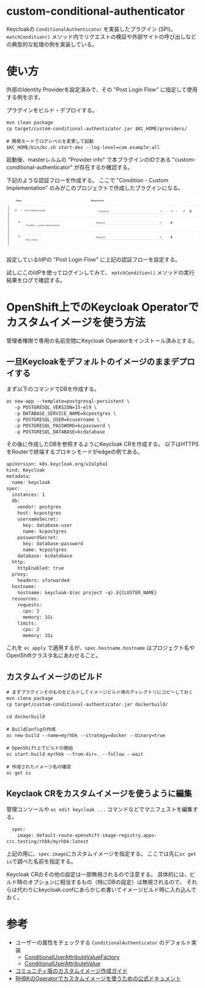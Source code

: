# custom-conditional-authenticator

Keycloakの `ConditionalAuthenticator` を実装したプラグイン (SPI)。
`matchCondition()` メソッド内でリクエストの検証や外部サイトの呼び出しなどの典型的な処理の例を実装している。

# 使い方

外部のIdentity Providerを設定済みで、その "Post Login Flow" に指定して使用する例を示す。

プラグインをビルド・デプロイする。

```
mvn clean package
cp target/custom-conditional-authenticator.jar $KC_HOME/providers/

# 開発モードでログレベルを変更して起動
$KC_HOME/bin/kc.sh start-dev --log-level=com.example:all
```

起動後、masterレルムの "Provider info" で本プラグインのIDである "custom-conditional-authenticator" が存在するか確認する。

下記のような認証フローを作成する。
ここで "Condition - Custom Implementation" のみがこのプロジェクトで作成したプラグインになる。

![](images/authflow.png)

設定しているIdPの "Post Login Flow" に上記の認証フローを設定する。

試しにこのIdPを使ってログインしてみて、 `matchCondition()` メソッドの実行結果をログで確認する。

# OpenShift上でのKeycloak Operatorでカスタムイメージを使う方法

管理者権限で専用の名前空間にKeycloak Operatorをインストール済みとする。

## 一旦Keycloakをデフォルトのイメージのままデプロイする

まず以下のコマンドでDBを作成する。

```
oc new-app --template=postgresql-persistent \
   -p POSTGRESQL_VERSION=15-el9 \
   -p DATABASE_SERVICE_NAME=kcpostgres \
   -p POSTGRESQL_USER=kcusername \
   -p POSTGRESQL_PASSWORD=kcpassword \
   -p POSTGRESQL_DATABASE=kcdatabase
```

その後に作成したDBを参照するようにKeycloak CRを作成する。
以下はHTTPSをRouterで終端するプロキシモードがedgeの例である。

```
apiVersion: k8s.keycloak.org/v2alpha1
kind: Keycloak
metadata:
  name: keycloak
spec:
  instances: 1
  db:
    vendor: postgres
    host: kcpostgres
    usernameSecret:
      key: database-user
      name: kcpostgres
    passwordSecret:
      key: database-password
      name: kcpostgres
    database: kcdatabase
  http:
    httpEnabled: true
  proxy:
    headers: xforwarded
  hostname:
    hostname: keycloak-$(oc project -q).${CLUSTER_NAME}
  resources:
    requests:
      cpu: 2
      memory: 1Gi
    limits:
      cpu: 2
      memory: 1Gi
```

これを `oc apply` で適用するが、`spec.hostname.hostname` はプロジェクト名やOpenShiftクラスタ名にあわせること。

## カスタムイメージのビルド

```
# まずプラグインそのものをビルドしてイメージビルド用のディレクトリにコピーしておく
mvn clena package
cp target/custom-conditional-authenticator.jar dockerbuild/

cd dockerbuild

# BuildConfigの作成
oc new-build --name=myrhbk --strategy=docker --binary=true

# OpenShift上でビルドの開始
oc start-build myrhbk --from-dir=. --follow --wait

# 作成されたイメージ名の確認
oc get is
```

## Keyclaok CRをカスタムイメージを使うように編集

管理コンソールや `oc edit keycloak ...` コマンドなどでマニフェストを編集する。

```
  spec:
    image: default-route-openshift-image-registry.apps-crc.testing/rhbk/myrhbk:latest
```

上記の用に、`spec.image`にカスタムイメージを指定する。
ここでは先に`oc get is`で調べた名前を指定する。

Keycloak CRのその他の設定は一部無視されるので注意する。
具体的には、ビルド時のオプションに相当するもの（特にDBの設定）は無視されるので、
それらは代わりにkeycloak.confにあらかじめ書いてイメージビルド時に入れ込んでおく。

# 参考

- ユーザーの属性をチェックする `ConditionalAuthenticator` のデフォルト実装
  - [ConditionalUserAttributeValueFactory](https://github.com/keycloak/keycloak/blob/22.0.5/services/src/main/java/org/keycloak/authentication/authenticators/conditional/ConditionalUserAttributeValueFactory.java)
  - [ConditionalUserAttributeValue](https://github.com/keycloak/keycloak/blob/22.0.5/services/src/main/java/org/keycloak/authentication/authenticators/conditional/ConditionalUserAttributeValue.java)
- [コミュニティ版のカスタムイメージ作成ガイド](https://www.keycloak.org/server/containers)
- [RHBKのOperatorでカスタムイメージを使うための公式ドキュメント](https://docs.redhat.com/ja/documentation/red_hat_build_of_keycloak/24.0/html-single/operator_guide/index#customizing-keycloak-red-hat-build-of-keycloak-custom-image-with-the-operator)

